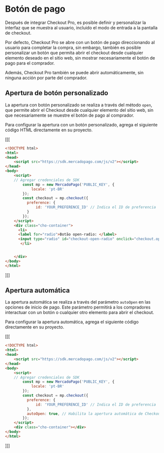 # Botón de pago

Después de integrar Checkout Pro, es posible definir y personalizar la interfaz que se muestra al usuario, incluido el modo de entrada a la pantalla de checkout.

Por defecto, Checkout Pro se abre con un botón de pago direccionando al usuario para completar la compra, sin embargo, también es posible personalizar un botón que permita abrir el checkout desde cualquier elemento deseado en el sitio web, sin mostrar necesariamente el botón de pago para el comprador.

Además, Checkout Pro también se puede abrir automáticamente, sin ninguna acción por parte del comprador.

## Apertura de botón personalizado

La apertura con botón personalizado se realiza a través del método `open`, que permite abrir el Checkout desde cualquier elemento del sitio web, sin que necesariamente se muestre el botón de pago al comprador.

Para configurar la apertura con un botón personalizado, agrega el siguiente código HTML directamente en su proyecto.

[[[
```html
<!DOCTYPE html>
<html>
<head>
	<script src="https://sdk.mercadopago.com/js/v2"></script>
</head>
<body>
	<script>
    // Agregar credenciales de SDK
		const mp = new MercadoPago('PUBLIC_KEY', {
		    locale: 'pt-BR'
		});
		const checkout = mp.checkout({
		  preference: {
		      id: 'YOUR_PREFERENCE_ID' // Indica el ID de preferencia
		  }
		});
	</script>	 	 
	<div class="cho-container">
      <li>
      <label for="radio">Botão open-radio: </label>
      <input type="radio" id="checkout-open-radio" onclick="checkout.open()">
       </li>


	</div>
</body>
</html>
```
]]]

## Apertura automática

La apertura automática se realiza a través del parámetro `autoOpen` en las opciones de inicio de pago. Este parámetro permitirá a los compradores interactuar con un botón o cualquier otro elemento para abrir el checkout.

Para configurar la apertura automática, agrega el siguiente código directamente en su proyecto.

[[[
```html
<!DOCTYPE html>
<html>
<head>
	<script src="https://sdk.mercadopago.com/js/v2"></script>
</head>
<body>
	<script>
    // Agregar credenciales de SDK
		const mp = new MercadoPago('PUBLIC_KEY', {
		    locale: 'pt-BR'
		});
		const checkout = mp.checkout({
		  preference: {
		      id: 'YOUR_PREFERENCE_ID' // Indica el ID de preferencia
		  },
		  autoOpen: true, // Habilita la apertura automática de Checkout Pro
		});	
	</script>	 	 
	<div class="cho-container"></div>
</body>
</html>
```
]]]
